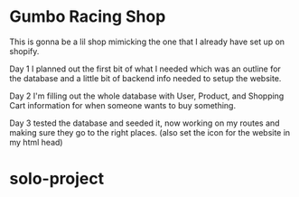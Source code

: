 # Gumbo Racing Shop

This is gonna be a lil shop mimicking the one that I already have set up on shopify.

Day 1 I planned out the first bit of what I needed which was an outline for the database and a little bit of backend info needed to setup the website.

Day 2 I'm filling out the whole database with User, Product, and Shopping Cart information for when someone wants to buy something.

Day 3 tested the database and seeded it, now working on my routes and making sure they go to the right places. (also set the icon for the website in my html head)
# solo-project

